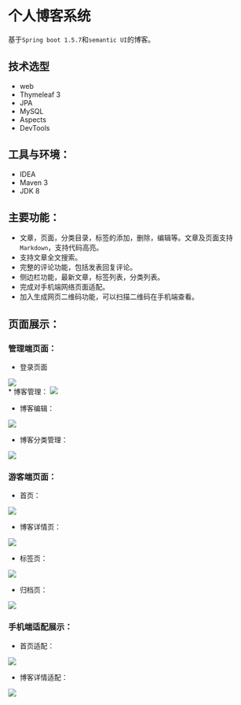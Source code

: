 # 个人博客系统

基于`Spring boot 1.5.7`和`semantic UI`的博客。   

## 技术选型

* web
* Thymeleaf 3
* JPA
* MySQL
* Aspects
* DevTools

## 工具与环境：

* IDEA
* Maven 3
* JDK 8


## 主要功能：
* 文章，页面，分类目录，标签的添加，删除，编辑等。文章及页面支持`Markdown`，支持代码高亮。
* 支持文章全文搜索。
* 完整的评论功能，包括发表回复评论。
* 侧边栏功能，最新文章，标签列表，分类列表。
* 完成对手机端网络页面适配。
* 加入生成网页二维码功能，可以扫描二维码在手机端查看。

## 页面展示：

### 管理端页面：

* 登录页面
<div>
<img src="https://github.com/yuangccc/Blog/blob/devblog/README_img/%E7%99%BB%E5%BD%95%E9%A1%B5.jpg">
</div>
* 博客管理：
<img src="https://github.com/yuangccc/Blog/blob/devblog/README_img/%E5%8D%9A%E5%AE%A2%E7%AE%A1%E7%90%86.jpg">

* 博客编辑：
<img src="https://github.com/yuangccc/Blog/blob/devblog/README_img/%E5%8D%9A%E5%AE%A2%E7%BC%96%E8%BE%91%E9%A1%B5%E9%9D%A2.jpg">

* 博客分类管理：
<img src="https://github.com/yuangccc/Blog/blob/devblog/README_img/%E5%8D%9A%E5%AE%A2%E5%88%86%E7%B1%BB%E7%AE%A1%E7%90%86.jpg">

### 游客端页面：

* 首页：
<img src="https://github.com/yuangccc/Blog/blob/devblog/README_img/%E9%A6%96%E9%A1%B5.jpg">

* 博客详情页：
<img src="https://github.com/yuangccc/Blog/blob/devblog/README_img/%E5%8D%9A%E5%AE%A2%E9%A1%B5.jpg">

* 标签页：
<img src="https://github.com/yuangccc/Blog/blob/devblog/README_img/%E6%A0%87%E7%AD%BE%E9%A1%B5.jpg">

* 归档页：
<img src="https://github.com/yuangccc/Blog/blob/devblog/README_img/%E5%BD%92%E6%A1%A3%E9%A1%B5.jpg">

### 手机端适配展示：

* 首页适配：
<img src="https://github.com/yuangccc/Blog/blob/devblog/README_img/%E9%A6%96%E9%A1%B5%E6%89%8B%E6%9C%BA.jpg">

* 博客详情适配：
<img src="https://github.com/yuangccc/Blog/blob/devblog/README_img/%E5%8D%9A%E5%AE%A2%E6%89%8B%E6%9C%BA.jpg">
